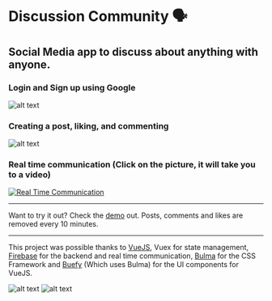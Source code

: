 # Discussion Community 🗣

## Social Media app to discuss about anything with anyone.

### Login and Sign up using Google
![alt text][discussionscreenshot1]

### Creating a post, liking, and commenting
![alt text][discussionscreenshot2]

### Real time communication (Click on the picture, it will take you to a video)
<a href="https://i.imgur.com/lRcY5RA.mp4" title="Real Time Communication"><img src="https://i.imgur.com/hnL6nCd.png" alt="Real Time Communication" /></a>

---
Want to try it out? Check the [demo][demourl] out. Posts, comments and likes are removed every 10 minutes.

---

This project was possible thanks to [VueJS][vuejsurl], Vuex for state management, [Firebase][firebaseurl] for the backend and real time communication, [Bulma][bulmaurl] for the CSS Framework and [Buefy][buefyurl] (Which uses Bulma) for the UI components for VueJS.

![alt text][vuelogo]&nbsp;![alt text][firebaselogo]

<!-- Definitions -->

[vuelogo]: https://avatars.githubusercontent.com/u/6128107?s=64 "VueJS"
[firebaselogo]: https://avatars.githubusercontent.com/u/1335026?s=64 "Firebase"
[vuejsurl]: https://vuejs.org/
[bulmaurl]: https://bulma.io/
[buefyurl]: https://buefy.org/
[firebaseurl]: https://firebase.google.com/
[discussionscreenshot1]: https://i.imgur.com/7ec8fng.gif
[discussionscreenshot2]: https://i.imgur.com/srpqK6B.gif
[demourl]: demo
